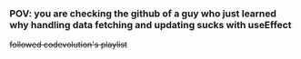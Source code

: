 ### POV: you are checking the github of a guy who just learned why handling data fetching and updating sucks with useEffect 

~~followed codevolution's playlist~~
